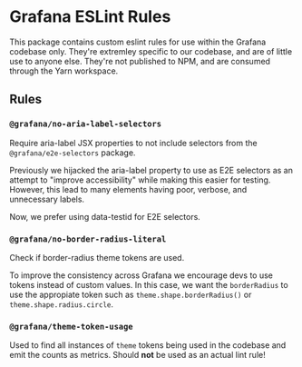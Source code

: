 # Grafana ESLint Rules

This package contains custom eslint rules for use within the Grafana codebase only. They're extremley specific to our codebase, and are of little use to anyone else. They're not published to NPM, and are consumed through the Yarn workspace.

## Rules

### `@grafana/no-aria-label-selectors`

Require aria-label JSX properties to not include selectors from the `@grafana/e2e-selectors` package.

Previously we hijacked the aria-label property to use as E2E selectors as an attempt to "improve accessibility" while making this easier for testing. However, this lead to many elements having poor, verbose, and unnecessary labels.

Now, we prefer using data-testid for E2E selectors.

### `@grafana/no-border-radius-literal`

Check if border-radius theme tokens are used.

To improve the consistency across Grafana we encourage devs to use tokens instead of custom values. In this case, we want the `borderRadius` to use the appropiate token such as `theme.shape.borderRadius()` or `theme.shape.radius.circle`.

### `@grafana/theme-token-usage`

Used to find all instances of `theme` tokens being used in the codebase and emit the counts as metrics. Should **not** be used as an actual lint rule!
